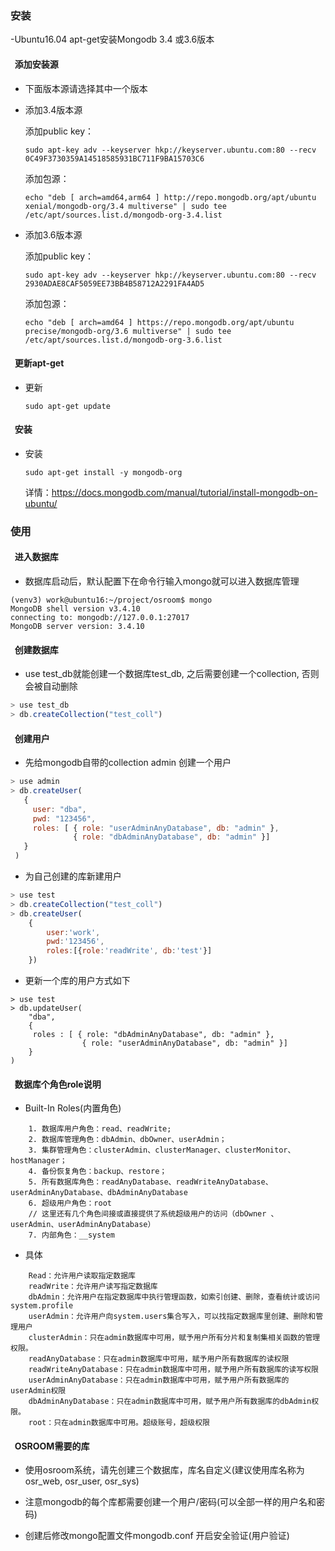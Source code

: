 
### 安装
  -Ubuntu16.04 apt-get安装Mongodb 3.4 或3.6版本
#### &nbsp;&nbsp;添加安装源

- 下面版本源请选择其中一个版本

- 添加3.4版本源

   添加public key：
   ```shell
   sudo apt-key adv --keyserver hkp://keyserver.ubuntu.com:80 --recv 0C49F3730359A14518585931BC711F9BA15703C6 
   ```

   添加包源：
   ```shell
   echo "deb [ arch=amd64,arm64 ] http://repo.mongodb.org/apt/ubuntu xenial/mongodb-org/3.4 multiverse" | sudo tee        /etc/apt/sources.list.d/mongodb-org-3.4.list
   ```

- 添加3.6版本源

   添加public key：
   ```
   sudo apt-key adv --keyserver hkp://keyserver.ubuntu.com:80 --recv 2930ADAE8CAF5059EE73BB4B58712A2291FA4AD5
   ```

   添加包源：
   ```
   echo "deb [ arch=amd64 ] https://repo.mongodb.org/apt/ubuntu precise/mongodb-org/3.6 multiverse" | sudo tee /etc/apt/sources.list.d/mongodb-org-3.6.list
   ```

#### &nbsp;&nbsp;更新apt-get

- 更新
   ```
   sudo apt-get update
   ```
#### &nbsp;&nbsp;安装
- 安装
   ```
   sudo apt-get install -y mongodb-org
   ```
   详情：https://docs.mongodb.com/manual/tutorial/install-mongodb-on-ubuntu/


### 使用
#### &nbsp;&nbsp;进入数据库
- 数据库启动后，默认配置下在命令行输入mongo就可以进入数据库管理

```shell
(venv3) work@ubuntu16:~/project/osroom$ mongo
MongoDB shell version v3.4.10
connecting to: mongodb://127.0.0.1:27017
MongoDB server version: 3.4.10

```

#### &nbsp;&nbsp;创建数据库

- use test_db就能创建一个数据库test_db, 之后需要创建一个collection, 否则会被自动删除

```js
> use test_db
> db.createCollection("test_coll")
```

#### &nbsp;&nbsp;创建用户

- 先给mongodb自带的collection admin 创建一个用户

```js
> use admin
> db.createUser(
   {
     user: "dba",
     pwd: "123456",
     roles: [ { role: "userAdminAnyDatabase", db: "admin" },
              { role: "dbAdminAnyDatabase", db: "admin" }]
   }
 )
```

- 为自己创建的库新建用户

```js
> use test
> db.createCollection("test_coll")
> db.createUser(
    {
        user:'work',
        pwd:'123456',
        roles:[{role:'readWrite', db:'test'}]
    })
```

- 更新一个库的用户方式如下
```
> use test
> db.updateUser(
    "dba",
    {
     roles : [ { role: "dbAdminAnyDatabase", db: "admin" },
                { role: "userAdminAnyDatabase", db: "admin" }]
    }
)
```
#### &nbsp;&nbsp;数据库个角色role说明

- Built-In Roles(内置角色)
```
    1. 数据库用户角色：read、readWrite;
    2. 数据库管理角色：dbAdmin、dbOwner、userAdmin；
    3. 集群管理角色：clusterAdmin、clusterManager、clusterMonitor、hostManager；
    4. 备份恢复角色：backup、restore；
    5. 所有数据库角色：readAnyDatabase、readWriteAnyDatabase、userAdminAnyDatabase、dbAdminAnyDatabase
    6. 超级用户角色：root
    // 这里还有几个角色间接或直接提供了系统超级用户的访问（dbOwner 、userAdmin、userAdminAnyDatabase）
    7. 内部角色：__system
```

- 具体

```
    Read：允许用户读取指定数据库
    readWrite：允许用户读写指定数据库
    dbAdmin：允许用户在指定数据库中执行管理函数，如索引创建、删除，查看统计或访问system.profile
    userAdmin：允许用户向system.users集合写入，可以找指定数据库里创建、删除和管理用户
    clusterAdmin：只在admin数据库中可用，赋予用户所有分片和复制集相关函数的管理权限。
    readAnyDatabase：只在admin数据库中可用，赋予用户所有数据库的读权限
    readWriteAnyDatabase：只在admin数据库中可用，赋予用户所有数据库的读写权限
    userAdminAnyDatabase：只在admin数据库中可用，赋予用户所有数据库的userAdmin权限
    dbAdminAnyDatabase：只在admin数据库中可用，赋予用户所有数据库的dbAdmin权限。
    root：只在admin数据库中可用。超级账号，超级权限
```

#### &nbsp;&nbsp;OSROOM需要的库
- 使用osroom系统，请先创建三个数据库，库名自定义(建议使用库名称为osr_web, osr_user, osr_sys)

- 注意mongodb的每个库都需要创建一个用户/密码(可以全部一样的用户名和密码)

- 创建后修改mongo配置文件mongodb.conf 开启安全验证(用户验证)
